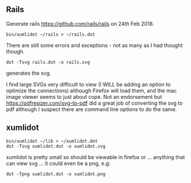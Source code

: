 
## Rails

Generate rails https://github.com/rails/rails on 24th Feb 2018.

    bin/xumlidot ~/rails > ~/rails.dot

There are still some errors and exceptions - not as many as I had thought though.

    dot -Tsvg rails.dot -o rails.svg

generates the svg.

I find large SVGs very difficult to view (I WILL be adding an option to optimize the connections) although Firefox 
will load them, and the mac image viewer seems to just about cope. Not an endorsement but https://pdfresizer.com/svg-to-pdf
did a great job of converting the svg to pdf although I suspect there are command line options to do the same.

## xumlidot

    bin/xumlidot ~/lib > ~/xumlidot.dot
    dot -Tsvg xumlidot.dot -o xumlidot.svg

xumlidot is pretty small so should be viewable in firefox or ... anything that
can view svg ... it could even be a png, e.g:

    dot -Tpng xumlidot.dot -o xumlidot.png

